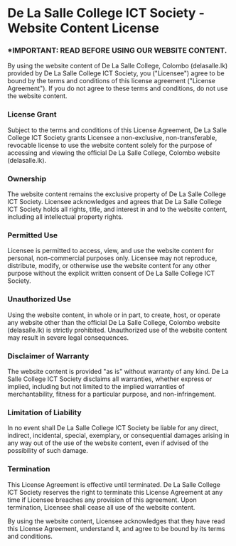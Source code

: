 # De La Salle College ICT Society - Website Content License




### *IMPORTANT: READ BEFORE USING OUR WEBSITE CONTENT.

By using the website content of De La Salle College, Colombo (delasalle.lk) provided by De La Salle College ICT Society, you ("Licensee") agree to be bound by the terms and conditions of this license agreement ("License Agreement"). If you do not agree to these terms and conditions, do not use the website content.

### License Grant

Subject to the terms and conditions of this License Agreement, De La Salle College ICT Society grants Licensee a non-exclusive, non-transferable, revocable license to use the website content solely for the purpose of accessing and viewing the official De La Salle College, Colombo website (delasalle.lk).

### Ownership

The website content remains the exclusive property of De La Salle College ICT Society. Licensee acknowledges and agrees that De La Salle College ICT Society holds all rights, title, and interest in and to the website content, including all intellectual property rights.

### Permitted Use

Licensee is permitted to access, view, and use the website content for personal, non-commercial purposes only. Licensee may not reproduce, distribute, modify, or otherwise use the website content for any other purpose without the explicit written consent of De La Salle College ICT Society.

### Unauthorized Use

Using the website content, in whole or in part, to create, host, or operate any website other than the official De La Salle College, Colombo website (delasalle.lk) is strictly prohibited. Unauthorized use of the website content may result in severe legal consequences.

### Disclaimer of Warranty

The website content is provided "as is" without warranty of any kind. De La Salle College ICT Society disclaims all warranties, whether express or implied, including but not limited to the implied warranties of merchantability, fitness for a particular purpose, and non-infringement.

### Limitation of Liability

In no event shall De La Salle College ICT Society be liable for any direct, indirect, incidental, special, exemplary, or consequential damages arising in any way out of the use of the website content, even if advised of the possibility of such damage.

### Termination

This License Agreement is effective until terminated. De La Salle College ICT Society reserves the right to terminate this License Agreement at any time if Licensee breaches any provision of this agreement. Upon termination, Licensee shall cease all use of the website content.

By using the website content, Licensee acknowledges that they have read this License Agreement, understand it, and agree to be bound by its terms and conditions.
